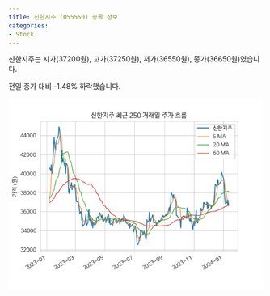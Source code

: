 ```yaml
---
title: 신한지주 (055550) 종목 정보
categories:
- Stock
---
```


신한지주는 시가(37200원), 고가(37250원), 저가(36550원), 종가(36650원)였습니다.

전일 종가 대비 -1.48% 하락했습니다.

<!-- more -->

![055550](/assets/images/stock/055550.png)